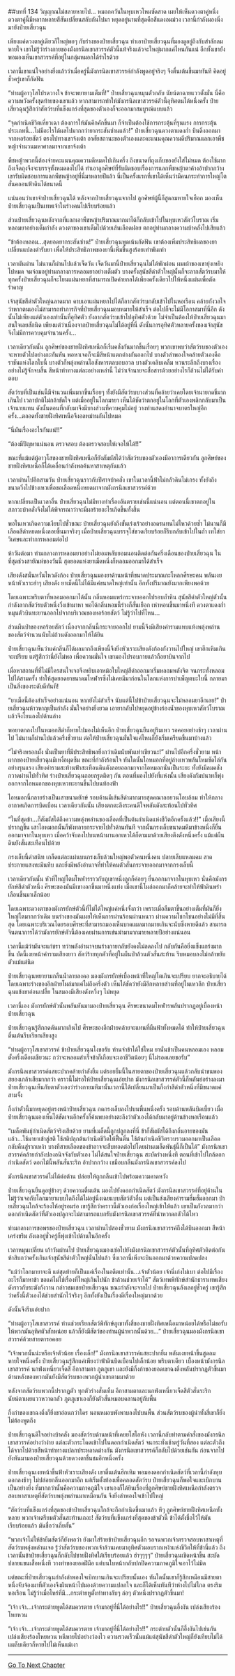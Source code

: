 ##บทที่ 134 วิญญาณไม่สลายหายไป...
หมอกควันในหุบเหวโหมซัดสาด เผยให้เห็นดวงตาคู่หนึ่ง ดวงตาคู่นี้มีหลากหลายสีสันเปลี่ยนสลับกันไปมา หยุดอยู่นานที่สุดคือสีแดงอมม่วง เวลานี้กำลังมองนิ่งมายังป๋ายเสี่ยวฉุน

เพียงแค่ดวงตาคู่เดียวก็ใหญ่พอๆ กับร่างของป๋ายเสี่ยวฉุน ทำเอาป๋ายเสี่ยวฉุนที่มองดูอยู่ถึงกับสำลักลมหายใจ เขาไม่รู้ว่าร่างกายของมังกรนิลเขาสวรรค์ตัวนี้แท้จริงแล้วจะใหญ่มากแค่ไหนกันแน่ อีกทั้งเขายังพอมองเห็นเขาสวรรค์ที่อยู่ในกลุ่มหมอกได้รำไรด้วย

เวลานี้เขาแน่ใจอย่างยิ่งแล้วว่าเมื่อครู่นี้มังกรนิลเขาสวรรค์กำลังพูดอยู่จริงๆ จึงตื่นเต้นขึ้นมาทันที คิดอยู่ชั่วครู่เขาก็กัดฟัน

“ท่านผู้อาวุโสโปรดวางใจ ข้าจะพยายามเต็มที่!” ป๋ายเสี่ยวฉุนหมุนตัวกลับ นัยน์ตาฉายแววตั้งมั่น นี่คือความหวังครั้งสุดท้ายของเขาแล้ว หากสามารถทำให้มังกรนิลเขาสวรรค์ตัวนี้อุทิศตนได้หนึ่งครั้ง ป๋ายเสี่ยวฉุนรู้สึกว่าสัตว์รบที่แข็งแกร่งที่สุดของตัวเองก็จะออกมาสมบูรณ์แบบแล้ว

“จุดกำเนิดชีวิตเหี่ยวเฉา ต้องการให้มันคึกคักขึ้นมา ก็จำเป็นต้องใช้การกระตุ้นที่รุนแรง การกระตุ้นประเภทนี้...ไม่มีอะไรได้ผลไปมากกว่ายากระสันซ่านแล้ว!” ป๋ายเสี่ยวฉุนดวงตาแดงก่ำ บินดิ่งออกมาจากหอร้อยสัตว์ ตรงไปทางเขาจ้งเต้า อาศัยสถานะของตัวเองและคะแนนคุณความดีปริมาณแลกเอาพืชหญ้าจำนวนมหาศาลมาจากเขาจ้งเต้า

พืชหญ้าพวกนี้ต้องจ่ายคะแนนคุณความดีหมดไปเกินครึ่ง ถึงขนาดที่ถุงเก็บของยังใส่ไม่หมด ต้องใช้มากถึงเจ็ดถุงจึงจะบรรจุทั้งหมดลงไปได้ ทำเอาลูกศิษย์ที่รับผิดชอบเรื่องการแลกพืชหญ้าตาค้างอ้าปากกว้าง เขารับผิดชอบการแลกพืชหญ้าอยู่ที่นี่มาหลายปีแล้ว นี่เป็นครั้งแรกที่เขาได้เห็นว่ามีคนกระทำการใหญ่โตสั่นคลอนฟ้าดินได้ขนาดนี้

แน่นอนว่าเขาจำป๋ายเสี่ยวฉุนได้ หลังจากป๋ายเสี่ยวฉุนจากไป ลูกศิษย์ผู้นี้ก็สูดลมหายใจเฮือก มองเห็นป๋ายเสี่ยวฉุนเป็นเทพเจ้าในร่างคนไปเรียบร้อยแล้ว

ส่วนป๋ายเสี่ยวฉุนหลังจากที่แลกเอาพืชหญ้าปริมาณมากมาได้ก็กลับเข้าไปในหุบเหวสัตว์โบราณ เริ่มหลอมยาอย่างเต็มกำลัง ดวงตาของเขาเต็มไปด้วยเส้นเลือดฝอย ตกอยู่ท่ามกลางความบ้าคลั่งไปเสียแล้ว

“ข้าต้องหลอม...สุดยอดยากระสันซ่าน!” ป๋ายเสี่ยวฉุนพูดเน้นกัดฟัน เขาต้องเพิ่มประสิทธิผลของยา เปลี่ยนแปลงตำรับยา เพื่อให้ประสิทธิภาพของยานี้เพิ่มขึ้นสูงร้อยเท่าพันเท่า

เวลาผันผ่าน ไม่นานก็ผ่านไปแล้วเจ็ดวัน เจ็ดวันมานี้ป๋ายเสี่ยวฉุนไม่ได้พักผ่อน ผมเผ้าของเขายุ่งเหยิงไปหมด จมจ่อมอยู่ท่ามกลางการหลอมยาอย่างเต็มตัว บางครั้งสุนัขสีดำตัวใหญ่นั้นก็จะลากสัตว์รบมาให้ ทุกครั้งป๋ายเสี่ยวฉุนก็จะโยนแผ่นหยกที่สามารถเปิดค่ายกลได้เพียงครั้งเดียวไปให้หนึ่งแผ่นเพื่อตัดรำคาญ

เจ้าสุนัขสีดำตัวใหญ่ฉลาดมาก คาบเอาแผ่นหยกไปได้ก็ลากสัตว์รบกลับเข้าไปในหอเรือน คล้ายกังวลใจว่าหากตนเองไม่สามารถทำภารกิจที่ป๋ายเสี่ยวฉุนมอบหมายให้สำเร็จ ต่อไปก็จะไม่มีโอกาสมาที่นี่อีก ดังนั้นไม่เพียงแต่ตัวเองเท่านั้นที่อุทิศตัว ยังลากสัตว์รบเข้าไปอุทิศตัวด้วย ไม่จำเป็นต้องให้ป๋ายเสี่ยวฉุนมาสนใจเลยสักนิด เพียงแต่ว่าเนื่องจากป๋ายเสี่ยวฉุนไม่ได้อยู่ที่นี่ ดังนั้นการอุทิศตัวหลายครั้งของเจ้าสุนัขจึงไม่มีการควบคุมจำนวนครั้ง...

เวลาเดียวกันนั้น ลูกศิษย์ของชายฝั่งทิศเหนือก็เริ่มคลั่งกันมากขึ้นเรื่อยๆ พวกเขาพบว่าสัตว์รบของตัวเองจะหายตัวไปอย่างกะทันหัน พอหาเจอก็จะมีสีหน้าแตกต่างกันออกไป บางตัวลำพองใจคล้ายตัวเองคือราชันแห่งโลกใบนี้ บางตัวก็พลุ่งพล่านไอสังหารตลบอบอวล บางตัวเคลิบเคลิ้ม หวนระลึกถึงบางเรื่องอย่างไม่รู้จักจบสิ้น สีหน้าท่าทางแต่ละอย่างเหล่านี้ ไม่ว่าเจ้านายจะสื่อสารด้วยอย่างไรก็ล้วนไม่ได้รับคำตอบ

สัตว์รบที่เป็นเช่นนี้มีจำนวนเพิ่มมากขึ้นเรื่อยๆ ทั้งยังมีสัตว์รบบางส่วนที่คล้ายว่าเคยโดยเจ้านายกดขี่มากเกินไป เวลาปกติไม่กล้าขัดใจ แต่เมื่ออยู่ในโลกมายา เห็นได้ชัดว่าตกอยู่ในโลกที่ตัวเองพลิกกลับมาเป็นเจ้านายแทน ดังนั้นตอนที่กลับมาจึงมีบางส่วนที่ควบคุมไม่อยู่ วางท่าแสดงอำนาจบาตรใหญ่อีกครั้ง...ตลอดทั้งชายฝั่งทิศเหนือจึงอลหม่านกันไปหมด

“นี่มันเรื่องอะไรกันแน่!!”

“ต้องมีปัญหาแน่นอน ตรวจสอบ ต้องตรวจสอบให้เจอให้ได้!!”

ขณะที่แม้แต่ผู้อาวุโสของชายฝั่งทิศเหนือก็ยังสัมผัสได้ว่าสัตว์รบของตัวเองมีอาการเดียวกัน ลูกศิษย์ของชายฝั่งทิศเหนือก็ได้เคลื่อนกำลังพลค้นหาสาเหตุกันแล้ว

เวลาผ่านไปอีกสามวัน ป๋ายเสี่ยวฉุนราวกับปีศาจบ้าคลั่ง เขาในเวลานี้ฟ้าไม่กลัวดินไม่เกรง ทั้งยังถึงขนาดวิ่งไปข้างเหวเพื่อขอเลือดหนึ่งหยดมาจากมังกรนิลเขาสวรรค์ด้วย

หากเปลี่ยนเป็นเวลาอื่น ป๋ายเสี่ยวฉุนไม่มีทางทำเรื่องอันตรายเช่นนี้แน่นอน แต่ตอนนี้เขาตกอยู่ในสภาวะบ้าคลั่งจึงไม่ได้พิจารณาว่าจะมีผลร้ายอะไรเกิดขึ้นทั้งสิ้น

พอในเหวเกิดความเงียบไปชั่วขณะ ป๋ายเสี่ยวฉุนยังถึงขั้นเร่งเร้าอย่างอดรนทนไม่ไหวด้วยซ้ำ ไม่นานก็มีเลือดสีดำหยดหนึ่งลอยขึ้นมาจริงๆ เมื่อป๋ายเสี่ยวฉุนบรรจุใส่ขวดเรียบร้อยก็รีบกลับเข้าไปในถ้ำ เทใส่ยาวิเศษและทำการหลอมต่อไป 

ห้าวันต่อมา ท่ามกลางการหลอมยาอย่างไม่ยอมหลับยอมนอนติดต่อกันครึ่งเดือนของป๋ายเสี่ยวฉุน ในที่สุดช่วงสายัณห์ของวันนี้ สุดยอดแห่งยาเม็ดหนึ่งก็หลอมออกมาได้สำเร็จ

เสียงดังสนั่นหวั่นไหวดังก้อง ป๋ายเสี่ยวฉุนมองยาด้านหน้าที่ขนาดประมาณกะโหลกศีรษะคน พลันเงยหน้าหัวเราะฮ่าๆ เสียงดัง ยาเม็ดนี้ไม่ได้มีแค่ขนาดใหญ่เท่านั้น อีกทั้งปริมาณยังมากเพียงพอด้วย

โดยเฉพาะพริบตาที่หลอมออกมาได้นั้น กลิ่นหอมแพร่กระจายออกไปรอบถ้ำหิน สุนัขสีดำตัวใหญ่ตัวนั้นกำลังลากสัตว์รบตัวหนึ่งวิ่งเข้ามาหา พอได้กลิ่นหอมนี้ร่างก็สั่นเยือก เห่าหอนขึ้นมาหนึ่งที ดวงตาแดงก่ำ หมุนตัวบินทะยานออกไปจากบริเวณของหอร้อยสัตว์ ไม่รู้ว่าไปที่ไหน...

ส่วนผืนป่าของหอร้อยสัตว์ เนื่องจากกลิ่นนี้กระจายออกไป ยามนี้จึงมีเสียงคำรามแหบแห้งพลุ่งพล่านของสัตว์จำนวนนับไม่ถ้วนดังออกมาให้ได้ยิน

ป๋ายเสี่ยวฉุนเห็นว่าแค่กลิ่นก็ได้ผลมากถึงเพียงนี้จึงยิ่งหัวเราะเสียงดังก้องกังวานไปใหญ่ เขาฮึกเหิมเกินจะเปรียบ แต่รู้สึกว่านี่ยังไม่พอ เพื่อความมั่นใจ เขามองไปรอบกายแล้วถือยาบินจากไป

เมื่อหาสถานที่ที่ไม่มีใครสนใจเจอจึงหยิบเอาหม้อใบใหญ่สีดำออกมาเริ่มหลอมพลังจิต จนกระทั่งหลอมไปได้สามครั้ง ทำให้สุดยอดยาขนาดมโหฬารซึ่งไม่เคยมีมาก่อนในโลกแห่งการบำเพ็ญตบะใบนี้ กลายมาเป็นสิ่งของระดับดีทันที!

“ยาเม็ดนี้ต้องสำเร็จอย่างแน่นอน หากยังไม่สำเร็จ นับแต่นี้ไปข้าป๋ายเสี่ยวฉุนจะไม่หลอมยาอีกเลย!” ป๋ายเสี่ยวฉุนห้าวหาญเป็นกำลัง มั่นใจอย่างยิ่งยวด เอายากลับไปหยุดอยู่ข้างร่องน้ำของหุบเหวสัตว์โบราณ แล้วจึงโยนลงไปด้านล่าง

พอยาตกลงไปในหมอกสีดำก็หายไปมองไม่เห็นอีก ป๋ายเสี่ยวฉุนยืนอยู่ริมเหว รอคอยอย่างช้าๆ เวลาผ่านไป ไม่นานก็ผ่านไปแล้วครึ่งชั่วยาม ต่อให้ป๋ายเสี่ยวฉุนมั่นใจแค่ไหนก็ยังเริ่มเครียดขึ้นมาบ้างแล้ว

“ไม่จริงหรอกมั้ง นั่นเป็นยาที่มีประสิทธิพลยิ่งกว่าเดิมนับพันเท่าเชียวนะ!” ผ่านไปอีกครึ่งชั่วยาม หน้าผากของป๋ายเสี่ยวฉุนมีเหงื่อผุดซึม ขณะที่กำลังร้อนใจ ทันใดนั้นไอหมอกที่อยู่ล่างเหวพลันโหมซัดไล่กันอย่างรุนแรง เสียงคำรามสะท้านฟ้าสะเทือนดินดังลอยออกมาจากไอหมอกนั่นเป็นระยะ ทั้งยังมีลมคลั่งกวาดผ่านไปทั่วทิศ ร่างป๋ายเสี่ยวฉุนถอยกรูดติดๆ กัน ตอนที่มองไปยังที่แห่งนั้น เสียงดังกัมปนาทก็พุ่งออกจากไอหมอกของหุบเหวทะยานขึ้นไปบนท้องฟ้า

ไอหมอกนี้กลายร่างเป็นเสาขนาดยักษ์ รอบด้านมีเส้นสีดำมากมายสุดคณาลอยวนโอบล้อม ทำให้กลางอากาศเกิดการบิดเบือน เวลาเดียวกันนั้น เสียงตกตะลึงระคนดีใจพลันดังสะท้อนไปทั่วทิศ

“ในที่สุดข้า...ก็สัมผัสได้ถึงความพลุ่งพล่านของเลือดที่เป็นต้นกำเนิดแห่งชีวิตอีกครั้งแล้ว!!” เมื่อเสียงนี้ปรากฏขึ้น เสาไอหมอกนั้นก็พังทลายกระจายไปทั่วด้านทันที จากนั้นกรงเล็บขนาดมหึมาข้างหนึ่งก็ยื่นออกมาจากในหุบเหว เมื่อคว้าจับลงไปบนหน้าผานอกเหวได้ก็ตามมาด้วยเสียงตึงดังหนึ่งครั้ง แม้แต่ผืนดินยังสั่นสะเทือนไปด้วย

กรงเล็บนี้ดำสนิท เกล็ดแต่ละแผ่นบนกรงเล็บล้วนใหญ่พอตัวคนหนึ่งคน ปลายเล็บแหลมคม สาดประกายแสงทะมึนทึบ และยิ่งมีพลังอำนาจที่ทำให้คนตัวสั่นกระจายออกมาจากกรงเล็บนี้

เวลาเดียวกันนั้น หัวที่ใหญ่โตมโหฬารราวกับภูเขาหนึ่งลูกก็ค่อยๆ ยื่นออกมาจากในหุบเหว นั่นคือมังกรยักษ์สีดำตัวหนึ่ง ศีรษะของมันมีเขางอกขึ้นมาหนึ่งแท่ง เมื่อเขานี้โผล่ออกมาก็คล้ายจะทำให้ฟ้าดินพร่าเลือนขึ้นมาเล็กน้อย

โดยเฉพาะดวงตาของมังกรยักษ์ตัวนี้ที่ไม่ได้ใหญ่แค่หนึ่งจั้งกว่า เพราะเมื่อลืมตาขึ้นอย่างเต็มที่มันก็ยิ่งใหญ่โตมากกว่าเดิม บนร่างของมันเผยให้เห็นการผ่านร้อนผ่านหนาว ผ่านความโชกโชนอย่างไม่มีที่สิ้นสุด โดยเฉพาะบริเวณโดยรอบศีรษะที่สามารถมองเห็นบาดแผลมากมายเกินจะนับซึ่งหายดีแล้ว สามารถจินตนาการได้ว่ามังกรยักษ์ตัวนี้ต้องเคยผ่านการเข่นฆ่ามามากมายหลายปีอย่างแน่นอน

เวลานี้แม้ว่ามันจะแก่ชรา ทว่าพลังอำนาจบนร่างกายกลับยังคงไม่ลดลงไป กลับกันคือยิ่งแข็งแกร่งมากขึ้น บัดนี้เงยหน้าคำรามเสียงยาว สัตว์ร้ายทุกตัวที่อยู่ในผืนป่าล้วนตัวสั่นสะท้าน รีบหมอบลงไม่กล้าขยับตัวแม้แต่นิด

ป๋ายเสี่ยวฉุนพยายามกลืนน้ำลายลงคอ มองมังกรยักษ์เบื้องหน้าที่ใหญ่โตเกินจะเปรียบ ยากจะอธิบายได้ โดยเฉพาะร่างของอีกฝ่ายโผล่มาแค่ไม่ถึงครึ่งตัว เห็นได้ชัดว่ายังมีอีกหลายส่วนที่อยู่ในเหวลึก ป๋ายเสี่ยวฉุนแข้งขาอ่อนเปลี้ย ในสมองมีเสียงดังหวึ่งๆ ไม่หยุด

เวลานี้เอง มังกรยักษ์ตัวนั้นพลันหันมามองป๋ายเสี่ยวฉุน ศีรษะขนาดมโหฬารพลันปรากฏอยู่เบื้องหน้าป๋ายเสี่ยวฉุน

ป๋ายเสี่ยวฉุนรู้สึกกดดันมากเกินไป ศีรษะของอีกฝ่ายคล้ายจะแทนที่ผืนฟ้าทั้งหมดได้ ทำให้ป๋ายเสี่ยวฉุนตื่นเต้นรีบเรียกเสียงสูง

“ท่านผู้อาวุโสเขาสวรรค์ ข้าป๋ายเสี่ยวฉุนไงขอรับ ท่านจำข้าได้ใช่ไหม ยานั่นข้าเป็นคนหลอมเอง หลอมตั้งครึ่งเดือนเชียวนะ กว่าจะหลอมสำเร็จข้าก็เกือบจะเอาชีวิตน้อยๆ นี่ไม่รอดเลยขอรับ”

มังกรนิลเขาสวรรค์แสยะปากคล้ายกำลังยิ้ม แต่รอยยิ้มนี้ในสายตาของป๋ายเสี่ยวฉุนแล้วกลับน่าขนพองสยองเกล้าเสียมากกว่า คราวนี้ไม่รอให้ป๋ายเสี่ยวฉุนเอ่ยปาก มังกรนิลเขาสวรรค์ตัวนี้ก็พลันย่อร่างลงมา ป๋ายเสี่ยวฉุนเห็นกับตาตัวเองว่าร่างกายมหึมานั้นเวลานี้ได้เปลี่ยนมาเป็นกิ้งก่าสีดำตัวหนึ่งที่มีขนาดแค่สามจั้ง

กิ้งก่าตัวนี้มาหยุดอยู่ตรงหน้าป๋ายเสี่ยวฉุน กดกรงเล็บลงไปบนพื้นหนึ่งครั้ง รอบด้านพลันบิดเบี้ยว เมื่อป๋ายเสี่ยวฉุนมองเห็นได้ชัดเจนอีกครั้งก็ค้นพบอย่างตะลึงว่าตัวเองได้กลับมาอยู่ด้านข้างหอเรือนแล้ว

“เมล็ดพันธุ์กำเนิดสัตว์จริงเสียด้วย ยามที่เมล็ดนี้ถูกปลูกลงที่นี่ ข้าก็สัมผัสได้ถึงกลิ่นอายของมันแล้ว...ใช้มายาเข้าสู่สติ ใช้สติปลุกต้นกำเนิดชีวิตให้ฟื้นตื่น ใช้ต้นกำเนิดชีวิตรวบรวมออกมาเป็นเลือดกลับคืนสู่รากเหง้า บางทีสายเลือดของข้าอาจจะสืบทอดต่อไปโดยผ่านเมล็ดพันธุ์นี้ก็เป็นได้” มังกรนิลเขาสวรรค์คล้ายกำลังปลงอนิจจังกับตัวเอง ไม่ได้สนใจป๋ายเสี่ยวฉุน สะบัดร่างหนึ่งที ตอนที่เข้าไปใกล้ดอกกำเนิดสัตว์ ดอกไม้นี้พลันสั่นระริก อ้าปากกว้าง เขมือบกลืนมังกรนิลเขาสวรรค์ลงไป

มังกรนิลเขาสวรรค์ไม่ได้ต่อต้าน ปล่อยให้ถูกกลืนเข้าไปพร้อมความคาดหวัง

ป๋ายเสี่ยวฉุนยืนดูอยู่ข้างๆ ด้วยความตื่นเต้น มองไปยังดอกกำเนิดสัตว์ มังกรนิลเขาสวรรค์ที่อยู่ด้านในไม่รู้ว่าเจอกับโลกมายาแบบใดถึงได้ไม่อยู่นิ่งเฉยแบบสัตว์ตัวอื่น แต่เป็นส่งเสียงคำรามฮึ่มฮั่มออกมา ป๋ายเสี่ยวฉุนใกล้จะร้องไห้อยู่รอมร่อ เขารู้สึกว่าคราวนี้ตัวเองก่อเรื่องใหญ่เข้าให้แล้ว เขาเป็นกังวลมากว่าดอกกำเนิดสัตว์ที่ตัวเองปลูกจะไม่สามารถแบกรับมังกรนิลเขาสวรรค์ที่น่าหวาดกลัวได้ไหว

ท่ามกลางการขอพรของป๋ายเสี่ยวฉุน เวลาผ่านไปสองชั่วยาม มังกรนิลเขาสวรรค์ถึงได้บินออกมา สีหน้าเคร่งขรึม ลังเลอยู่ชั่วครู่ก็พุ่งเข้าไปด้านในอีกครั้ง

เวลาหมุนเปลี่ยน เก้าวันผ่านไป ป๋ายเสี่ยวฉุนมองเซ่อไปยังมังกรนิลเขาสวรรค์ตัวนั้นที่อุทิศตัวติดต่อกันห้าสิบกว่าครั้งเกินเจ้าสุนัขสีดำตัวใหญ่นั่นไปแล้ว ซึ่งเวลานี้เพิ่งจะบินออกมาด้วยความปลดปลง

“แม้ว่าโลกมายาจะดี แต่สุดท้ายก็เป็นแค่เรื่องในอดีตเท่านั้น...เจ้าตัวน้อย เจ้านี่เก่งไม่เบา ต่อไปมีเรื่องอะไรก็มาหาข้า ขอแค่ไม่ใช่เรื่องที่ใหญ่เกินไปนัก ข้าล้วนช่วยเจ้าได้” สัตว์เทพพิทักษ์สำนักธาราเทพเสียงดังราวกับระฆังกังวาน กล่าวชมเชยป๋ายเสี่ยวฉุน ขณะกำลังจะจากไป ป๋ายเสี่ยวฉุนลังเลอยู่ชั่วครู่ เขารู้สึกว่าครั้งนี้ตัวเองได้ช่วยสำนักไว้จริงๆ อีกทั้งยังเป็นเรื่องดีเรื่องใหญ่มากด้วย

ดังนั้นจึงรีบเอ่ยปาก

“ท่านผู้อาวุโสเขาสวรรค์ ท่านช่วยเรียกสัตว์พิทักษ์ภูเขาทั้งสี่ของชายฝั่งทิศเหนือมาหน่อยได้หรือไม่ขอรับ ให้พวกมันอุทิศตัวสักหน่อย แล้วก็ยังมีสัตว์ของท่านผู้นำพวกนั้นด้วย...” ป๋ายเสี่ยวฉุนมองมังกรนิลเขาสวรรค์ด้วยสายตารอคอย

“เจ้าพวกนั้นน่ะหรือเจ้าตัวน้อย เรื่องเล็ก!” มังกรนิลเขาสวรรค์แสยะปากยิ้ม พลันเงยหน้าขึ้นสูดลมหายใจหนึ่งครั้ง ป๋ายเสี่ยวฉุนรู้สึกแค่เพียงว่าฟ้าดินบิดเบือนไปเล็กน้อย พริบตาเดียว เบื้องหน้ามังกรนิลเขาสวรรค์ นกฟ่งเหนี่ยวเจ็ดสี อีกาสามตา ภูตภูเขา และยังมีกิ้งก่าของยอดเขาฉงติ่งพลันปรากฏตัวขึ้นมา ด้านหลังของพวกมันยังมีสัตว์รบของพวกผู้นำเขาตามมาด้วย

หลังจากสัตว์รบพวกนี้ปรากฏตัว ทุกตัวร่างสั่นเทิ้ม อีกาสามตาและนกฟ่งเหนี่ยวเจ็ดสีตัวสั่นระริก นัยน์ตาเผยแววหวาดกลัว ภูตภูเขาเองก็ยังตัวสั่นหมอบคลานอยู่กับพื้น

กิ้งก่าของเขาฉงติ่งก็ยิ่งขาอ่อนกว่าใคร นอนหมอบพังพาบลงไปบนพื้น ส่วนสัตว์รบของผู้นำทั้งสี่เขาก็ยิ่งไม่ต้องพูดถึง

ป๋ายเสี่ยวฉุนดีใจอย่างบ้าคลั่ง มองสัตว์รบด้านหน้าที่เคยยโสโอหัง เวลานี้กลับทำตามคำสั่งของมังกรนิลเขาสวรรค์อย่างว่าง่าย แต่ละตัวกระโดดเข้าไปในดอกกำเนิดสัตว์ จนกระทั่งเช้าตรู่วันที่สอง แต่ละตัวถึงได้จากไปด้วยสีหน้าท่าทางแปลกประหลาดต่างกัน มังกรนิลเขาสวรรค์ก็กลับไปด้วยเช่นกัน ก่อนจากไปยังหันมามองป๋ายเสี่ยวฉุนด้วยดวงตาชื่นชมอีกหนึ่งครั้ง

ป๋ายเสี่ยวฉุนเงยหน้าขึ้นฟ้าหัวเราะเสียงดัง เขาตื่นเต้นฮึกเหิม พอมองดอกกำเนิดสัตว์ที่เวลานี้กำลังหุบดอกลงช้าๆ ไม่ปล่อยกลิ่นออกมาอีก แต่เริ่มตั้งท้องเพื่อคลอดสัตว์รบ ป๋ายเสี่ยวฉุนก็พอใจและเบิกบานเป็นอย่างยิ่ง ที่มากกว่านั้นคือความภาคภูมิใจ เขาเองก็ได้ยินเรื่องที่ลูกศิษย์ชายฝั่งทิศเหนือกำลังตรวจสอบหาสาเหตุที่สัตว์รบพลุ่งพล่านมาเหมือนกัน จึงยิ่งลำพองใจเข้าไปใหญ่

“สัตว์รบที่แข็งแกร่งที่สุดของข้าป๋ายเสี่ยวฉุนใกล้จะถือกำเนิดขึ้นมาแล้ว หึๆ ลูกศิษย์ชายฝั่งทิศเหนือทั้งหลาย พวกเจ้าเตรียมตัวสั่นสะท้านเถอะ! สัตว์รบที่แข็งแกร่งที่สุดของข้าตัวนี้ ข้าได้ตั้งชื่อไว้ให้มันเรียบร้อยแล้ว มันชื่อว่าเถี่ยตั้น”

“พวกเจ้าไม่ให้ข้ายืมสัตว์ก็ยังพอว่า ยังมาใส่ร้ายข้าป๋ายเสี่ยวฉุนอีก รอจนพวกเจ้าตรวจสอบหาสาเหตุที่สัตว์รบพลุ่งพล่านเจอ รู้ว่าสัตว์รบของพวกเจ้าล้วนเคยมาอุทิศตัวมอบรากเหง้าแห่งชีวิตให้ที่ข้านี่แล้ว ถึงเวลานั้นข้าป๋ายเสี่ยวฉุนก็กลับไปชายฝั่งทิศใต้เรียบร้อยแล้ว ฮ่าๆๆๆๆ” ป๋ายเสี่ยวฉุนเชิดหน้าขึ้น สะบัดปลายแขนเสื้อหนึ่งที วางท่าของยอดฝีมือ แต่บนใบหน้ากลับปกปิดความภาคภูมิใจเอาไว้ไม่มิด 

แต่ขณะที่ป๋ายเสี่ยวฉุนกำลังลำพองใจเบิกบานเกินจะเปรียบนั้นเอง ทันใดนั้นเขาก็รู้สึกเหมือนมีสายตาหนึ่งจับจ้องมาที่ตัวเองจึงผินหน้าไปมองด้วยความแปลกใจ และก็ได้เห็นทันทีว่าห่างไปไม่ไกล ตรงริมหอเรือน ไม่รู้ว่าเมื่อไหร่ที่มี...กระต่ายหูตั้งท่าทางลับๆ ล่อๆ ตัวหนึ่งปรากฏตัวขึ้นมา!

“เจ้า เจ้า...เจ้ากระต่ายพูดได้สมควรตาย เจ้ามาอยู่ที่นี่ได้อย่างไร!!” ป๋ายเสี่ยวฉุนอึ้งงัน เปล่งเสียงร้องโหยหวน

“เจ้า เจ้า...เจ้ากระต่ายพูดได้สมควรตาย เจ้ามาอยู่ที่นี่ได้อย่างไร!!” กระต่ายตัวนั้นก็อึ้งงันไปเช่นกัน เปล่งเสียงร้องโหยหวน หนีหายไปอย่างว่องไว ความรวดเร็วนั้นแม้แต่สุนัขสีดำตัวใหญ่ก็ยังเทียบไม่ได้ แผล็บเดียวก็หายไปไม่เห็นแม้เงา 

----------   


[Go To Next Chapter]( ./135.md)